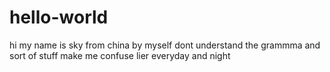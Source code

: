 # hello-world
hi
my name is sky 
from china by myself
dont understand the grammma and sort of stuff make me confuse
lier everyday and night
